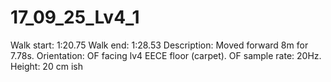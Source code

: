 # 17_09_25_Lv4_1

Walk start: 1:20.75
Walk end: 1:28.53
Description: Moved forward 8m for 7.78s. 
Orientation: OF facing lv4 EECE floor (carpet).
OF sample rate: 20Hz.
Height: 20 cm ish
